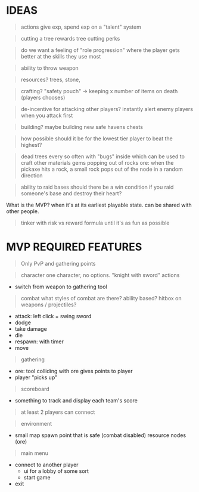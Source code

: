 # IDEAS
> actions give exp, spend exp on a "talent" system

> cutting a tree rewards tree cutting perks

> do we want a feeling of "role progression" where the player gets better at the skills they use most

> ability to throw weapon

> resources? 
trees, stone, 

> crafting?
"safety pouch" -> keeping x number of items on death (players chooses)

> de-incentive for attacking other players?
instantly alert enemy players when you attack first

> building?
maybe building new safe havens
chests 

> how possible should it be for the lowest tier player to beat the highest? 

> dead trees every so often with "bugs" inside which can be used to craft other materials
> gems popping out of rocks
> ore: when the pickaxe hits a rock, a small rock pops out of the node in a random direction

> ability to raid bases 
should there be a win condition if you raid someone's base and destroy their heart?

What is the MVP?
when it's at its earliest playable state.
can be shared with other people.

> tinker with risk vs reward formula until it's as fun as possible

# MVP REQUIRED FEATURES
> Only PvP and gathering points

> character
one character, no options.
"knight with sword"
> actions
- switch from weapon to gathering tool

> combat
what styles of combat are there?
ability based?
hitbox on weapons / projectiles?
- attack: left click = swing sword
- dodge
- take damage
- die
- respawn: with timer
- move

> gathering
- ore: tool colliding with ore gives points to player
- player "picks up" 

> scoreboard
- something to track and display each team's score

> at least 2 players can connect

> environment 
- small map
spawn point that is safe (combat disabled)
resource nodes (ore)

> main menu
- connect to another player
  - ui for a lobby of some sort
  - start game
- exit
